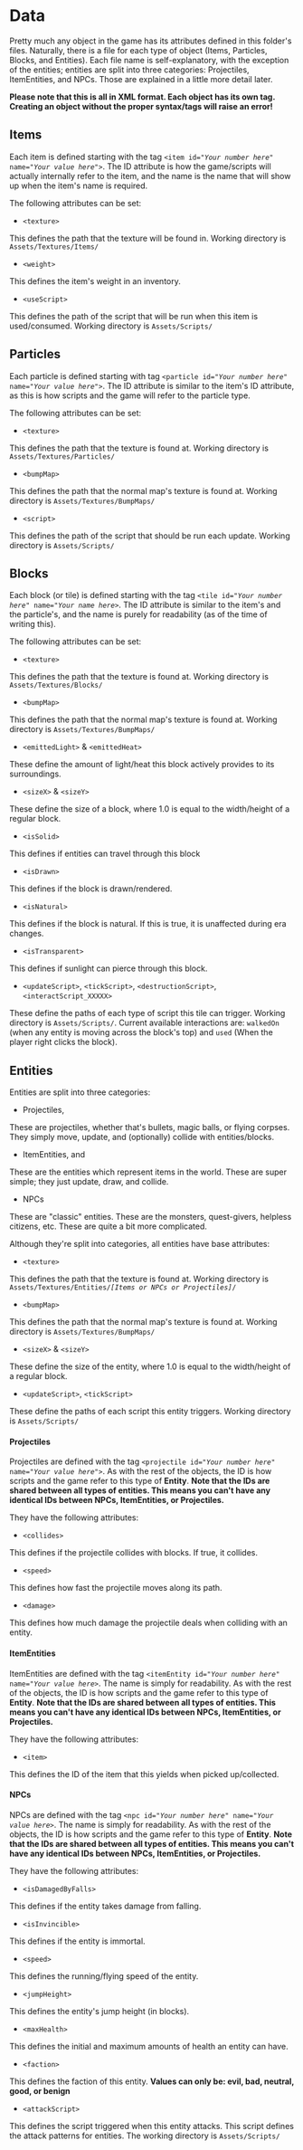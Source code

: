# Data

Pretty much any object in the game has its attributes defined in this folder's files. Naturally, there is a file for each type of object (Items, Particles, Blocks, and Entities). Each file name is self-explanatory, with the exception of the entities; entities are split into three categories: Projectiles, ItemEntities, and NPCs. Those are explained in a little more detail later.

**Please note that this is all in XML format. Each object has its own tag. Creating an object without the proper syntax/tags will raise an error!**

## Items

Each item is defined starting with the tag `<item id="`*`Your number here`*`" name="`*`Your value here`*`">`. The ID attribute is how the game/scripts will actually internally refer to the item, and the name is the name that will show up when the item's name is required.

The following attributes can be set:

- `<texture>`

 This defines the path that the texture will be found in. Working directory is `Assets/Textures/Items/`

- `<weight>`

 This defines the item's weight in an inventory.

- `<useScript>`

 This defines the path of the script that will be run when this item is used/consumed. Working directory is `Assets/Scripts/`


## Particles

Each particle is defined starting with tag `<particle id="`*`Your number here`*`" name="`*`Your value here`*`">`. The ID attribute is similar to the item's ID attribute, as this is how scripts and the game will refer to the particle type.

The following attributes can be set:

- `<texture>`

 This defines the path that the texture is found at. Working directory is `Assets/Textures/Particles/`

- `<bumpMap>`

 This defines the path that the normal map's texture is found at. Working directory is `Assets/Textures/BumpMaps/`

- `<script>`

 This defines the path of the script that should be run each update. Working directory is `Assets/Scripts/`


## Blocks

Each block (or tile) is defined starting with the tag `<tile id="`*`Your number here`*`" name="`*`Your name here`*`>`. The ID attribute is similar to the item's and the particle's, and the name is purely for readability (as of the time of writing this).

The following attributes can be set:

- `<texture>`

 This defines the path that the texture is found at. Working directory is `Assets/Textures/Blocks/`

- `<bumpMap>`

 This defines the path that the normal map's texture is found at. Working directory is `Assets/Textures/BumpMaps/`

- `<emittedLight>` & `<emittedHeat>`

 These define the amount of light/heat this block actively provides to its surroundings.

- `<sizeX>` & `<sizeY>`

 These define the size of a block, where 1.0 is equal to the width/height of a regular block.

- `<isSolid>`

 This defines if entities can travel through this block

- `<isDrawn>`

 This defines if the block is drawn/rendered.

- `<isNatural>`

 This defines if the block is natural. If this is true, it is unaffected during era changes.

- `<isTransparent>`

 This defines if sunlight can pierce through this block.

- `<updateScript>`, `<tickScript>`, `<destructionScript>`, `<interactScript_XXXXX>`

 These define the paths of each type of script this tile can trigger. Working directory is `Assets/Scripts/`. Current available interactions are: `walkedOn` (when any entity is moving across the block's top) and `used` (When the player right clicks the block).


## Entities

Entities are split into three categories:

- Projectiles,

 These are projectiles, whether that's bullets, magic balls, or flying corpses. They simply move, update, and (optionally) collide with entities/blocks.

- ItemEntities, and

 These are the entities which represent items in the world. These are super simple; they just update, draw, and collide.

- NPCs

 These are "classic" entities. These are the monsters, quest-givers, helpless citizens, etc. These are quite a bit more complicated.

Although they're split into categories, all entities have base attributes:

- `<texture>`

 This defines the path that the texture is found at. Working directory is `Assets/Textures/Entities/`*`[Items or NPCs or Projectiles]`*`/`

- `<bumpMap>`

 This defines the path that the normal map's texture is found at. Working directory is `Assets/Textures/BumpMaps/`

- `<sizeX>` & `<sizeY>`

 These define the size of the entity, where 1.0 is equal to the width/height of a regular block.

- `<updateScript>`, `<tickScript>`

 These define the paths of each script this entity triggers. Working directory is `Assets/Scripts/`

#### Projectiles

 Projectiles are defined with the tag `<projectile id="`*`Your number here`*`" name="`*`Your value here`*`">`. As with the rest of the objects, the ID is how scripts and the game refer to this type of **Entity**. **Note that the IDs are shared between all types of entities. This means you can't have any identical IDs between NPCs, ItemEntities, or Projectiles.**

 They have the following attributes:

 - `<collides>`

  This defines if the projectile collides with blocks. If true, it collides.

 - `<speed>`

  This defines how fast the projectile moves along its path.

 - `<damage>`

  This defines how much damage the projectile deals when colliding with an entity.


#### ItemEntities

 ItemEntities are defined with the tag `<itemEntity id="`*`Your number here`*`" name="`*`Your value here`*`>`. The name is simply for readability. As with the rest of the objects, the ID is how scripts and the game refer to this type of **Entity**. **Note that the IDs are shared between all types of entities. This means you can't have any identical IDs between NPCs, ItemEntities, or Projectiles.**

 They have the following attributes:

 - `<item>`

  This defines the ID of the item that this yields when picked up/collected.


#### NPCs

 NPCs are defined with the tag `<npc id="`*`Your number here`*`" name="`*`Your value here`*`>`. The name is simply for readability. As with the rest of the objects, the ID is how scripts and the game refer to this type of **Entity**. **Note that the IDs are shared between all types of entities. This means you can't have any identical IDs between NPCs, ItemEntities, or Projectiles.**

 They have the following attributes:

 - `<isDamagedByFalls>`

  This defines if the entity takes damage from falling.

 - `<isInvincible>`

  This defines if the entity is immortal.

 - `<speed>`

  This defines the running/flying speed of the entity.

 - `<jumpHeight>`

  This defines the entity's jump height (in blocks).

 - `<maxHealth>`

  This defines the initial and maximum amounts of health an entity can have.

 - `<faction>`

  This defines the faction of this entity. **Values can only be: evil, bad, neutral, good, or benign**

 - `<attackScript>`

  This defines the script triggered when this entity attacks. This script defines the attack patterns for entities. The working directory is `Assets/Scripts/`

